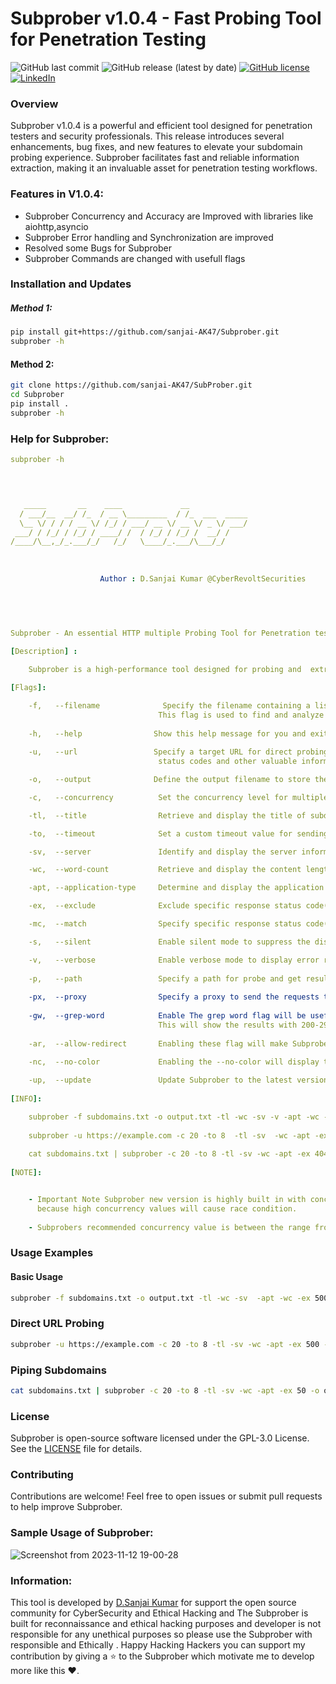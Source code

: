 # Subprober v1.0.4 - Fast Probing Tool for Penetration Testing

![GitHub last commit](https://img.shields.io/github/last-commit/sanjai-AK47/Subprober) ![GitHub release (latest by date)](https://img.shields.io/github/v/release/sanjai-AK47/Subprober) [![GitHub license](https://img.shields.io/github/license/sanjai-AK47/Subprober)](https://github.com/sanjai-AK47/Subprober/blob/main/LICENSE) [![LinkedIn](https://img.shields.io/badge/LinkedIn-Connect-blue)](https://www.linkedin.com/in/d-sanjai-kumar-109a7227b/)

### Overview

Subprober v1.0.4 is a powerful and efficient tool designed for penetration testers and security professionals. This release introduces several enhancements, bug fixes, and new features to elevate your subdomain probing experience. Subprober facilitates fast and reliable information extraction, making it an invaluable asset for penetration testing workflows.

### Features in V1.0.4:
- Subprober Concurrency and Accuracy are Improved with libraries like aiohttp,asyncio
- Subprober Error handling and Synchronization are improved
- Resolved some Bugs for Subprober
- Subprober Commands are changed with usefull flags

### Installation and Updates

##### Method 1:

```bash
pip install git+https://github.com/sanjai-AK47/Subprober.git
subprober -h
```

#### Method 2:

```bash
git clone https://github.com/sanjai-AK47/SubProber.git
cd Subprober
pip install .
subprober -h
```

### Help for Subprober:

```yaml
subprober -h
 



   _____       __    ____             __             
  / ___/__  __/ /_  / __ \_________  / /_  ___  _____
  \__ \/ / / / __ \/ /_/ / ___/ __ \/ __ \/ _ \/ ___/
 ___/ / /_/ / /_/ / ____/ /  / /_/ / /_/ /  __/ /    
/____/\__,_/_.___/_/   /_/   \____/_.___/\___/_/     
                                                         
                
                
                    Author : D.Sanjai Kumar @CyberRevoltSecurities

                                                                         
                                                  

          
Subprober - An essential HTTP multiple Probing Tool for Penetration testers and Bug Bounty Hunters

[Description] :

    Subprober is a high-performance tool designed for probing and  extract vital information efficiently.

[Flags]:

    -f,   --filename              Specify the filename containing a list of subdomains for targeted probing. 
                                 This flag is used to find and analyze status codes and other pertinent details.
                      
    -h,   --help                Show this help message for you and exit!
    
    -u,   --url                 Specify a target URL for direct probing. This flag allows for the extraction of 
                                 status codes and other valuable information.

    -o,   --output              Define the output filename to store the results of the probing operation.

    -c,   --concurrency          Set the concurrency level for multiple processes. Default is 10.

    -tl,  --title                Retrieve and display the title of subdomains.

    -to,  --timeout              Set a custom timeout value for sending requests.

    -sv,  --server               Identify and display the server information associated with subdomains.

    -wc,  --word-count           Retrieve and display the content length of subdomains.

    -apt, --application-type     Determine and display the application type of subdomains.

    -ex,  --exclude              Exclude specific response status code(s) from the analysis.

    -mc,  --match                Specify specific response status code(s) to include in the analysis.

    -s,   --silent               Enable silent mode to suppress the display of Subprober banner and version information.

    -v,   --verbose              Enable verbose mode to display error results on the console.
    
    -p,   --path                 Specify a path for probe and get results ex:: -p admin.php
    
    -px,  --proxy                Specify a proxy to send the requests through your proxy or BurpSuite ex: 127.0.0.1:8080
    
    -gw,  --grep-word            Enable The grep word flag will be usefull when grepping partiuclar codes like for 200: OK ---> cat subprober-results.txt | grep OK 
                                 This will show the results with 200-299 range codes
                                 
    -ar,  --allow-redirect       Enabling these flag will make Subprober to follow the redirection and ger results
    
    -nc,  --no-color             Enabling the --no-color will display the output without any CLI colors

    -up,  --update               Update Subprober to the latest version through pip and git.
    
[INFO]:

    subprober -f subdomains.txt -o output.txt -tl -wc -sv -v -apt -wc -ex 404 500 -suo 200 -v -o output.txt -c 20
    
    subprober -u https://example.com -c 20 -to 8  -tl -sv  -wc -apt -ex 404 500 -suo 200 -v -o output.txt
    
    cat subdomains.txt | subprober -c 20 -to 8 -tl -sv -wc -apt -ex 404 500 -suo 200 -v -o output.txt
    
[NOTE]:


    - Important Note Subprober new version is highly built in with concurrent so please be sure with your concurrency value
      because high concurrency values will cause race condition.
      
    - Subprobers recommended concurrency value is between the range from 15-100 for accuracy and high concurrent performance.

```

### Usage Examples

#### Basic Usage

```bash
subprober -f subdomains.txt -o output.txt -tl -wc -sv  -apt -wc -ex 500 -v -o output.txt -c 20
```

### Direct URL Probing

```bash
subprober -u https://example.com -c 20 -to 8 -tl -sv -wc -apt -ex 500 -o output.txt
```

### Piping Subdomains

```bash
cat subdomains.txt | subprober -c 20 -to 8 -tl -sv -wc -apt -ex 50 -o output.txt
```

### License

Subprober is open-source software licensed under the GPL-3.0 License. See the [LICENSE](https://github.com/sanjai-AK47/Subprober/blob/main/LICENSE) file for details.

### Contributing

Contributions are welcome! Feel free to open issues or submit pull requests to help improve Subprober.


### Sample Usage of Subprober:
![Screenshot from 2023-11-12 19-00-28](https://github.com/sanjai-AK47/SubProber/assets/119435129/2403d849-c91f-4d09-92f5-8314ae1a18ef)

### Information:
This tool is developed by [D.Sanjai Kumar](https://www.linkedin.com/in/d-sanjai-kumar-109a7227b/) for support the open source community for CyberSecurity and Ethical Hacking and
The Subprober is built for reconnaissance and ethical hacking purposes and developer is not responsible for any unethical purposes so
please use the Subprober with responsible and Ethically . Happy Hacking Hackers you can support my contribution by giving a ⭐ to the Subprober which motivate me to develop more like this ♥️.


